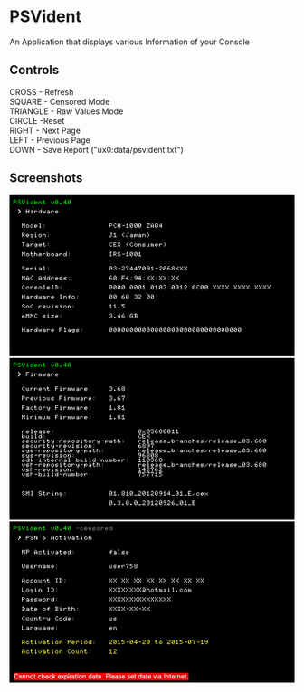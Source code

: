 # PSVident

An Application that displays various Information of your Console

## Controls
CROSS - Refresh <br>
SQUARE - Censored Mode <br>
TRIANGLE - Raw Values Mode <br>
CIRCLE -Reset <br>
RIGHT - Next Page <br>
LEFT - Previous Page <br>
DOWN - Save Report ("ux0:data/psvident.txt") <br>

## Screenshots
![ref0](https://github.com/Freakler/vita-PSVident/blob/main/psvident_000.png)
![ref1](https://github.com/Freakler/vita-PSVident/blob/main/psvident_001.png)
![ref2](https://github.com/Freakler/vita-PSVident/blob/main/psvident_002.jpg)
